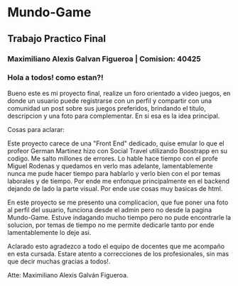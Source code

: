 # Mundo-Game
## Trabajo Practico Final
### Maximiliano Alexis Galvan Figueroa | Comision: 40425

### Hola a todos! como estan?!
Bueno este es mi proyecto final, realize un foro orientado a video juegos, en donde un usuario puede registrarse con un perfil y compartir con una comunidad un post sobre sus juegos preferidos, brindando el titulo, descripcion y una foto para complementar. En si esa es la idea principal.

Cosas para aclarar:

Este proyecto carece de una "Front End" dedicado, quise emular lo que el profeor German Martinez hizo con Social Travel utilizando Boostrapp en su codigo. Me salto millones de errores. Lo hable hace tiempo con el profe Miguel Rodenas y quedamos en verlo mas adelante, lamentablemente nunca me pude hacer tiempo para hablarlo y verlo bien con el por temas laborales y de tiempo. Por ende me enfonque principalmente en el backend dejando de lado la parte visual. Por ende use cosas muy basicas de html.

En este proyecto se me presento una complicacion, que fue poner una foto al perfil del usuario, funciona desde el admin pero no desde la pagina Mundo-Game. Estuve indagando mucho tiempo pero no pude encontrarle la solucion, por temas de tiempo no me permite dedicarle tanto por ende lamentablemente lo deje asi.

Aclarado esto agradezco a todo el equipo de docentes que me acompaño en esta cursada.
Estare atento a correcciones de los profesionales, sin mas que decir muchas gracias a todos!.

Atte: Maximiliano Alexis Galván Figueroa.
